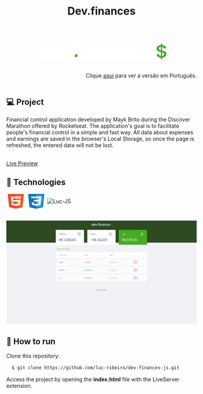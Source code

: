 <h1 align="center">
Dev.finances
<br>
<br>

  ![Devfinances](https://github.com/luc-ribeiro/dev-finances/blob/main/design/logo.svg)
</h1>

<div align="right">
  Clique <a href="https://github.com/luc-ribeiro/dev-finances-js/blob/main/README-PTBR.md">aqui</a> para ver a versão em Português.
</div>
<br>

## 💻 Project
Financial control application developed by Mayk Brito during the Discover Marathon offered by Rocketseat.
The application's goal is to facilitate people's financial control in a simple and fast way.
All data about expenses and earnings are saved in the browser's Local Storage, so once the page is refreshed, the entered data will not be lost.

<br><a href="https://luc-ribeiro.github.io/dev-finances/">Live Preview</a>

## 🚀 Technologies

<div>
	<img align="center" alt="Luc-HTML" height="40" width="50" src="https://raw.githubusercontent.com/devicons/devicon/master/icons/html5/html5-original.svg">
	<img align="center" alt="Luc-CSS" height="40" width="50" src="https://raw.githubusercontent.com/devicons/devicon/master/icons/css3/css3-original.svg">
 <img align="center" alt="Luc-JS" height="40" width="50"  src="https://cdn.jsdelivr.net/gh/devicons/devicon/icons/javascript/javascript-original.svg" />
</div>

<br>

![banner](https://github.com/luc-ribeiro/dev-finances/blob/main/design/mockup.png)

## :page_facing_up: How to run

Clone this repository:

```sh
  $ git clone https://github.com/luc-ribeiro/dev-finances-js.git
```

Access the project by opening the **index.html** file with the LiveServer extension.
